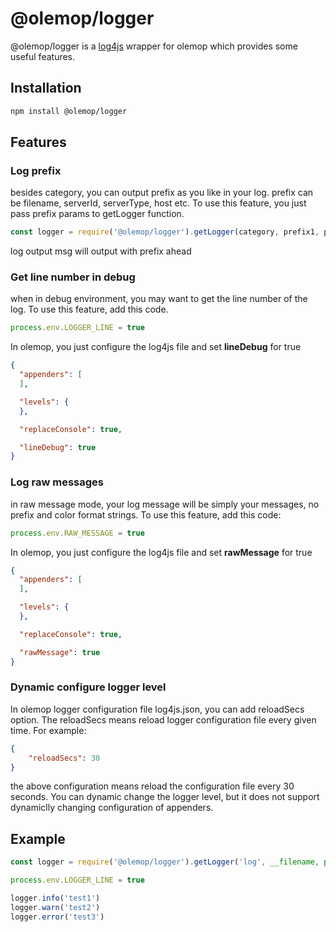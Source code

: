 # @olemop/logger

@olemop/logger is a [log4js](https://github.com/nomiddlename/log4js-node) wrapper for olemop which provides some useful features.  

## Installation

```bash
npm install @olemop/logger
```

## Features

### Log prefix

besides category, you can output prefix as you like in your log. prefix can be filename, serverId, serverType, host etc. To use this feature, you just pass prefix params to getLogger function.

```javascript
const logger = require('@olemop/logger').getLogger(category, prefix1, prefix2, ...)
```

log output msg will output with prefix ahead   

### Get line number in debug

when in debug environment, you may want to get the line number of the log. To use this feature, add this code.

```javascript
process.env.LOGGER_LINE = true
```

In olemop, you just configure the log4js file and set **lineDebug** for true

```json
{
  "appenders": [
  ],

  "levels": {
  }, 

  "replaceConsole": true,

  "lineDebug": true
}
```

### Log raw messages

in raw message mode, your log message will be simply your messages, no prefix and color format strings. To use this feature, add this code:

```javascript
process.env.RAW_MESSAGE = true
```

In olemop, you just configure the log4js file and set **rawMessage** for true

```json
{
  "appenders": [
  ],

  "levels": {
  }, 

  "replaceConsole": true,

  "rawMessage": true
}
```

### Dynamic configure logger level

In olemop logger configuration file log4js.json, you can add reloadSecs option. The reloadSecs means reload logger configuration file every given time. For example:

```json
{
	"reloadSecs": 30
}
```

the above configuration means reload the configuration file every 30 seconds. You can dynamic change the logger level, but it does not support dynamiclly changing configuration of appenders.

## Example

```javascript
const logger = require('@olemop/logger').getLogger('log', __filename, process.pid)

process.env.LOGGER_LINE = true

logger.info('test1')
logger.warn('test2')
logger.error('test3')
```
